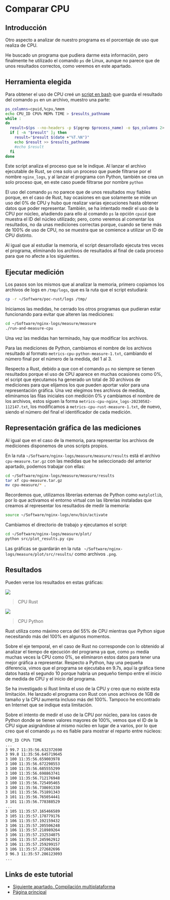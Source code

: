 # Comparar CPU

## Introducción

Otro aspecto a analizar de nuestro programa es el porcentaje de uso que realiza de CPU.

He buscado un programa que pudiera darme esta información, pero finalmente he utilizado el comando `ps` de Linux, aunque no parece que de unos resultados correctos, como veremos en este apartado.

## Herramienta elegida

Para obtener el uso de CPU creé un [script en bash](https://github.com/CarlosAMolina/nginx-logs/blob/main/measure/measure/measure-cpu) que guarda el resultado del comando `ps` en un archivo, muestro una parte:

```bash
ps_columns=cpuid,%cpu,%mem
echo CPU_ID CPU% MEM% TIME > $results_pathname
while :
do
  result=$(ps --no-headers -p $(pgrep $process_name) -o $ps_columns 2> /dev/null)
  if [ -n "$result" ]; then
    result="$result $(date +"%T.%N")"
    echo $result >> $results_pathname
    #echo $result
  fi
done
```

Este script analiza el proceso que se le indique. Al lanzar el archivo ejecutable de Rust, se crea solo un proceso que puede filtrarse por el nombre `nginx_logs`, y al lanzar el programa con Python, también se crea un solo proceso que, en este caso puede filtrarse por nombre `python`

El uso del comando `ps` no parece que de unos resultados muy fiables porque, en el caso de Rust, hay ocasiones en que solamente se mide un uso del 0% de CPU y hubo que realizar varias ejecuciones hasta obtener datos que poder representar. También, se ha intentado medir el uso de la CPU por núcleo, añadiendo para ello al comando `ps` la opción `cpuid` que muestra el ID del núcleo utilizado; pero, como veremos al comentar los resultados, no da unas mediciones correctas porque, cuando se tiene más de 100% de uso de CPU, no se muestra que se comience a utilizar un ID de CPU distinto.

Al igual que al estudiar la memoria, el script desarrollado ejecuta tres veces el programa, eliminando los archivos de resultados al final de cada proceso para que no afecte a los siguientes.

## Ejecutar medición

Los pasos son los mismos que al analizar la memoria, primero copiamos los archivos de logs en `/tmp/logs`, que es la ruta que el script estudiará:

```bash
cp -r ~/Software/poc-rust/logs /tmp/
```

Iniciamos las medidas, he cerrado los otros programas que pudieran estar funcionando para evitar que alteren las mediciones:

```bash
cd ~/Software/nginx-logs/measure/measure
./run-and-measure-cpu
```

Una vez las medidas han terminado, hay que modificar los archivos.

Para las mediciones de Python, cambiamos el nombre de los archivos resultado al formato `metrics-cpu-python-measure-1.txt`, cambiando el número final por el número de la medida, del 1 al 3.

Respecto a Rust, debido a que con el comando `ps` no siempre se tienen resultados porque el uso de CPU aparece en muchas ocasiones como 0%, el script que ejecutamos ha generado un total de 30 archivos de mediciones para que elijamos los que pueden aportar valor para una representación gráfica. Una vez elegimos tres archivos de medida, eliminamos las filas iniciales con medición 0% y cambiamos el nombre de los archivos, estos siguen la forma `metrics-cpu-nginx_logs-20230502-112147.txt`, los modificamos a `metrics-cpu-rust-measure-1.txt`, de nuevo, siendo el número del final el identificador de cada medición.

## Representación gráfica de las mediciones

Al igual que en el caso de la memoria, para representar los archivos de mediciones disponemos de unos scripts propios.

En la ruta `~/Software/nginx-logs/measure/measure/results` está el archivo `cpu-measure.tar.gz` con las medidas que he seleccionado del anterior apartado, podemos trabajar con ellas:

```bash
cd ~/Software/nginx-logs/measure/measure/results
tar xf cpu-measure.tar.gz
mv cpu-measure/* .
```

Recordemos que, utilizamos librerías externas de Python como `matplotlib`, por lo que activamos el entorno virtual con las librerías instaladas que creamos al representar los resultados de medir la memoria:

```bash
source ~/Software/nginx-logs/env/bin/activate
```

Cambiamos el directorio de trabajo y ejecutamos el script:

```bash
cd ~/Software/nginx-logs/measure/plot/
python src/plot_results.py cpu
```

Las gráficas se guardarán en la ruta ` ~/Software/nginx-logs/measure/plot/src/results/` como archivos `.png`.

## Resultados

Pueden verse los resultados en estas gráficas:

![](metrics-cpu-rust.png)

> CPU Rust

![](metrics-cpu-python.png)

> CPU Python

Rust utiliza como máximo cerca del 55% de CPU mientras que Python sigue necesitando más del 100% en algunos momentos.

Sobre el eje temporal, en el caso de Rust no corresponde con lo obtenido al analizar el tiempo de ejecución del programa ya que, como `ps` medía muchas veces la CPU como 0%, se eliminaron estos datos para tener una mejor gráfica a representar. Respecto a Python, hay una pequeña diferencia, vimos que el programa se ejecutaba en 9.7s, aquí la gráfica tiene datos hasta el segundo 10 porque habría un pequeño tiempo entre el inicio de medida de CPU y el inicio del programa.

Se ha investigado si Rust limita el uso de la CPU y creo que no existe esta limitación. He lanzado el programa con Rust con unos archivos de 1GB de tamaño y la CPU aumenta incluso más del 100%. Tampoco he encontrado en Internet que se indique esta limitación.

Sobre el intento de medir el uso de la CPU por núcleo, para los casos de Python donde se tienen valores mayores de 100%, vemos que el ID de la CPU sigue asignándose al mismo núcleo en lugar de a varios, por lo que creo que el comando `ps` no es fiable para mostrar el reparto entre núcleos:

```bash
CPU_ID CPU% TIME
...
3 99.7 11:35:56.632372690
3 99.8 11:35:56.645719645
3 100 11:35:56.659003978
3 100 11:35:56.672298553
3 100 11:35:56.685555299
3 100 11:35:56.698863741
3 100 11:35:56.712176948
3 100 11:35:56.725495465
3 100 11:35:56.738691330
3 101 11:35:56.751891343
3 101 11:35:56.765054441
3 101 11:35:56.778388529
...
3 105 11:35:57.165466589
3 105 11:35:57.178779176
3 106 11:35:57.192159432
3 106 11:35:57.205506248
3 106 11:35:57.218989264
3 106 11:35:57.232534075
3 106 11:35:57.245962912
3 106 11:35:57.259299157
3 106 11:35:57.272682696
3 96.3 11:35:57.286123093
...
```

## Links de este tutorial

- [Siguiente apartado. Compilación multiplataforma](11-cross-compilation.html)
- [Página principal](introduction.html)

